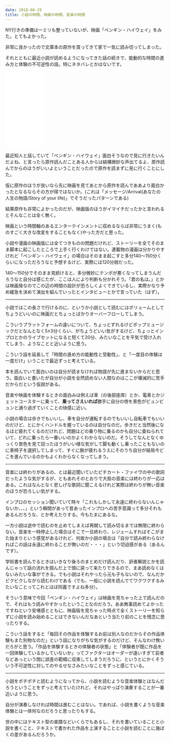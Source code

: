 ```yaml
---
date: 2018-08-29
title: 小説の時間、映画の時間、音楽の時間
---
```


NY行きの準備は一ミリも整っていないが、映画「ペンギン・ハイウェイ」をみた。とてもよかった。

非常に良かったので文庫本の原作を買ってきて家で一気に読み切ってしまった。

それとともに最近小説が読めるようになってきた話の続きで、能動的な時間の進み方と体験の不可逆性の話。特にネタバレとかはないです。

<iframe style="width:120px;height:240px;" marginwidth="0" marginheight="0" scrolling="no" frameborder="0" src="//rcm-fe.amazon-adsystem.com/e/cm?lt1=_blank&bc1=000000&IS2=1&bg1=FFFFFF&fc1=000000&lc1=0000FF&t=matsuuratomoy-22&language=ja_JP&o=9&p=8&l=as4&m=amazon&f=ifr&ref=as_ss_li_til&asins=4041005612&linkId=48dc95b8497e7fd7bc6a51d54a4e6d48"></iframe>

<!--more-->

最近知人と話していて「ペンギン・ハイウェイ」面白そうなので見に行きたいんだよね、と言ったら原作読んだことある人からは結構微妙な声出てるよ、原作読んでからのほうがいいよということだったので原作を読まずに見に行くことにした。

仮に原作のほうが良いなら先に映画を見てあとから原作を読んでああより面白かったとなるならその方が得ではないか。(これは「メッセージ/Arrival(あなたの人生の物語/Story of your life)」でそうだったパターンである)

結果原作も非常によかったのだが、映画版のほうがイマイチだったかと言われるとそんなことは全く無く。

映画という時間軸のあるエンターテインメントに収めるならば非常にうまく(ものすごく大きな改変をすることもなく)やった方だと思った。

小説や漫画の映画版には全てつきものの問題だけれど、ストーリーを全てそのまま脚本に起こしたところで上手く行くわけではない。連載物の漫画は分かりやすけれど「ペンギン・ハイウェイ」の場合はそのまま起こすと多分140〜150分くらいになっただろうなと予想するけど、実際には120分弱だった。

140〜150分でそのまま見続けると、多分微妙にテンポが悪くなってしまうんだろうなと自分は感じたが、ここは人により判断も分かれそう。「君の名は。」とかは映画発なのでこの辺の時間の設計が恐ろしくよくできているし、実際かなり予め緩急を決めて演出を組んでいったとインタビューとかで言っていた（はず）。

---

小説ではこの長さで行けるのに、というか小説として読むにはボリュームとしてちょうどいいのに映画だとちょっとばかりオーバーフローしてしまう。

こういうプラットフォームの違いについて、ちょっとずれるけどポップミュージックだとなんとなく5±3分くらい、がちょうどいい気がするけど、ちょっとインプロとかのライブセットになると短くて20分、みたいなことを平気で受け入れてしまう、ようなことと近いように思う。

こういう話を延長して「時間の進め方の能動性と受動性」、と「一度目の体験は一度だけ」いうことで最近ずっと考えている。

本を読んでいて面白いのは自分が読まなければ物語が先に進まないからだと思う。面白いと書いたが自分が小説を全然読めない人間なのはここが壊滅的に苦手だからだという仮説がある。

音楽や映画を体験するときの面白みは例えば車（の後部座席）とか、電車とかジェットコースターに乗って、**乗ってさえいれば**勝手に自分の傍を景色がビュンビュンと通り過ぎていくことの快感に近い。

小説の場合は歩きでもいいし、車を自分が運転するのでもいいし自転車でもいいのだけど、とにかくハンドルを握っているのは自分なのだ。歩きだと当然後になるほど疲れてくるのだけれど、問題はどの乗り物に乗るのかも自分に委ねられていて、どれに乗ったら一番いいのかよくわからないのだ。そうしてなんとなくゆっくり景色を見て回ったほうがいい様な気がして脚も動くし乗ったこともないのに車椅子を選択してしまって、すぐに腕が疲れるうえにそのうち自分が結局今どこを進んでいるのかもよくわからなくなってしまう。

---

音楽には終わりがあるの、とは最近聞いていたピチカート・ファイヴの中の歌詞だったような気がするが、ともあれそのとおりで大抵の音楽には終わりが一応はある。これはなんとなく悲しげな歌詞に聞こえるけれど実際は終わりが無い音楽のほうが恐ろしい気がする。

インプロのセッション聞いていて時々「これもしかして永遠に終わらないんじゃないか、、、」という瞬間があって昔あったインプロへの苦手意識って多分それもあるんだろうな、とか考えたりする。今もたまにあるな。

一方小説は途中で読むのを止めてしまえば再開して読み切るまでは無限に終わらない。音楽を一時停止した場合はそこで一旦終わり、レジュームすればそこがまた始まりという感覚があるけれど、何故か小説の場合は「自分で読み終わらなければこの話は永遠に終わることが無いのだ・・・」という切迫感がある（あるんです）。

学術書を読んでるときはいきなり後ろのまとめだけ読んだり、訳者解説とかを読んじゃって話の流れを掴んだ上で頭に戻って来たりできるので、まあ読めなくはないみたいな事ができる。でも小説はそれやったら元も子もないので、なんだかビクビクしながら読むわけである（でも、一般に小説を読んでてワクワクするみたいなことってこれとほぼ同義ですよね多分）。

そういう意味で今回「ペンギン・ハイウェイ」は映画を見ちゃった上で読んだので、それはもう読みやすかったということなのだろう。ああ無事読めてよかったですねという安堵感とともに、映画版を見ちゃった時点で全くストーリーを知らずに小説を読み始めることはできないんだなあという当たり前のことを残念に思ったりする。

こういう話をすると「毎回その作品を体験するお前は別人なのだからその作品体験もまた別物なのだ」という話になりがちな気がするのだけど、そんなわけ無いだろがと思う。「作品を体験するときの体験者の状態」と「体験者が既に作品を一回体験しているかしていないか」ってファクターはオーダーが違いすぎて前者などあっという間に誤差の範疇に収束してしまうだろうに、というとにかくそういう不可逆性に対してのやるせなさみたいなことをずっと感じている。

---

小説をポチポチと読むようになってから、小説を読むような音楽体験とはなんだろうということをずっと考えていたけれど、それはやっぱり演奏することが一番近いように思う。

自分が演奏しなければ時間は進むことはない。であれば、小説を書くような音楽体験とは一体何なのだろうと思ったりもする。

世の中にはテキスト型の楽譜などいくらでもあるし、それを書いていることと小説を書くこと、テキストで書かれた作品を上演することと小説を読むことに幾ばくの差があるんだろうか。